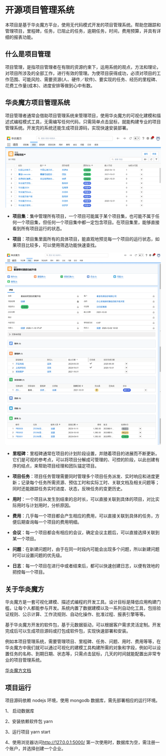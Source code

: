 # 开源项目管理系统

本项目是基于华炎魔方平台，使用无代码模式开发的项目管理系统。帮助您跟踪和管理项目，里程碑，任务，已阻止的任务，逾期任务，时间，费用预算，并具有详细的报表功能。

## 什么是项目管理

项目管理，是指项目管理者在有限的资源约束下，运用系统的观点，方法和理论，对项目所涉及的全部工作，进行有效的管理。为使项目获得成功，必须对项目的工作范围、可能风险、需要资源(人、硬件／软件)、要实现的任务、经历的里程碑、花费工作量(成本)、进度安排等做到心中有数。

## 华炎魔方项目管理系统

项目管理者通常会借助项目管理系统来管理项目，使用华炎魔方的可视化建模和描述式编程模式工具，无需编写任何代码，只需简单点击鼠标，就能构建专业的项目管理系统。开发完的系统还能生成项目源码，实现快速安装部署。

![project management](/docs/images/project_management.png)


- **项目集**：集中管理所有项目，一个项目可能属于某个项目集，也可能不属于任何一个项目集，但任何一个项目集中都一定包含项目。在项目集里，能够直接看到所有项目运行的状态。

- **项目**：项目集里面所有的具体项目，能直观地预览每一个项目的运行状态，如果项目比较多，可以使用筛选功能快速查找。

![project](/docs/images/project.png)


- **里程碑**：里程碑通常在项目的计划阶段设置，并随着项目的进展而不断更新。它们是可视的参考点，可以将项目分解成可管理的、可控的阶段，以此创建有序的结点，来帮助项目经理和团队锚定项目。

- **项目任务**：项目任务管理需要同时管理多个项目任务派发、实时响应和进度更新；记录每个任务所需资源、预估工时和实际工时、关联文档及相关问题等；同时还能跟踪任务实时进度、状态，反映任务的变更历史。

- **用时**：一个项目从发生到结束的总时长，可以直接关联到具体的项目，对比实际用时与计划用时，分析原因。

- **费用**：几乎每一个项目都会产生相应的费用，可以直接关联到具体的任务，方便后期查询每一个项目的费用明细。

- **会议**：每一个项目都会有相应的会议，确定会议主题后，可以直接选择关联到某一个项目。

- **问题**：在新建问题时，由于在同一时段内可能会出现多个问题，所以新建问题时可以设置问题的优先级。

- **日志**：每一个项目在进行中或者结束后，都可以快速创建日志，以便有效地的把控每一个项目。

## 关于华炎魔方

华炎魔方是一套可视化建模、描述式编程的开发工具。设计目标是降低应用构建门槛，让每个人都能参与开发。系统内置了数据建模以及一系列自动化工具，包括验证规则、公示计算、工作流规则、自动化操作、批准过程、报表引擎等等。

基于华炎魔方开发的软件包，基于元数据驱动，可以根据客户需求灵活定制。开发完成后可以生成项目源码或打包成软件包，实现快速部署和安装。

例如本项目管理系统，需要管理项目、里程碑、任务、问题、用时、费用等等，在华炎魔方中我们就可以通过可视化的建模工具构建所需的对象和字段，例如可以设置任务的名称、到期日期、状态等，只需点击鼠标，几天的时间就能配置出非常专业的项目管理系统。

[华炎魔方文档](https://www.steedos.com/help/)

## 项目运行

项目源码依赖 nodejs 环境，使用 mongodb 数据库，需先部署相应的运行环境。

1、 启动数据库

2、安装依赖软件包
yarn

3、运行项目
yarn start

4、使用浏览器访问<http://127.0.0.1:5000/>
第一次使用时，数据库为空，需注册一个账户，并选择创建一个企业。
